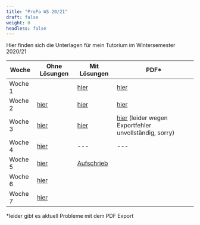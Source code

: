 ```yaml
---
title: "ProPa WS 20/21"
draft: false
weight: 0
headless: false
---
```

Hier finden sich die Unterlagen für mein Tutorium im Wintersemester 2020/21

| Woche					| Ohne Lösungen					| Mit Lösungen					| PDF*						|
|-----------------------|-------------------------------|-------------------------------|---------------------------|
| Woche 1				| 								| [hier](tutorium_1)			| [hier](Tutorium_1.pdf)	|
| Woche 2				| [hier](tutorium_2_pre)		| [hier](tutorium_2)			| [hier](Tutorium_2.pdf)	|
| Woche 3				| [hier](tutorium_3_pre)		| [hier](tutorium_3)			| [hier](Tutorium_3.pdf) (leider wegen Exportfehler unvollständig, sorry)	|
| Woche 4				| [hier](tutorium_4_pre)		| ---							| ---						|
| Woche 5				| [hier](tutorium_5_pre)		| [Aufschrieb](Tutorium_5.pdf)	|							|
| Woche 6				| [hier](tutorium_6_pre)		|								|							|
| Woche 7				| [hier](tutorium_7_pre)		|								|							|

*leider gibt es aktuell Probleme mit dem PDF Export